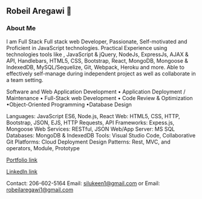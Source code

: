 ## Robeil Aregawi 👋

### About Me

I am Full Stack Full stack web Developer, Passionate, Self-motivated and Proficient in JavaScript technologies. Practical Experience using technologies tools like , JavaScript & jQuery, NodeJs, ExpressJs, AJAX & API, Handlebars, HTML5, CSS, Bootstrap, React, MongoDB, Mongoose & IndexedDB, MySQL/Sequelize, Git, Webpack, Heroku and more. Able to effectively self-manage during independent project as well as collaborate in a team setting.

Software and Web Application Development • Application Deployment / Maintenance • Full-Stack web Development • Code Review & Optimization  •Object-Oriented Programming •Database Design

Languages: JavaScript ES6, Node.js, React
Web: HTML5, CSS, HTTP, Bootstrap, JSON, EJS, HTTP Requests, API 
Frameworks: Expess.js, Mongoose
Web Services: RESTful, JSON
Web/App Server: MS SQL
Databases: MongoDB & IndexedDB
Tools: Visual Studio Code, Collaborative Git
Platforms: Cloud Deployment
Design Patterns: Rest, MVC, and operators, Module, Prototype

[Portfolio link](https://robeil.github.io/portfolio-/)

[Linkedln link](https://www.linkedin.com/in/robeil-aregawi-002aa91a6)

Contact: 206-602-5164 
Email: silukeen1@gmail.com 
or
Email: robeilaregawi1@gmail.com

